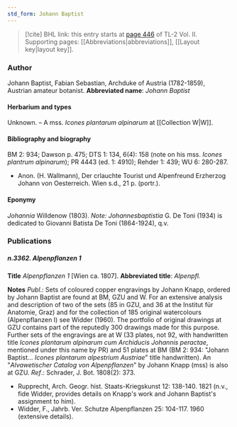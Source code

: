 ```yaml
---
std_form: Johann Baptist
---
```


> [!cite] BHL link: this entry starts at [page 446](https://www.biodiversitylibrary.org/page/33068688) of TL-2 Vol. II.
> Supporting pages: [[Abbreviations|abbreviations]], [[Layout key|layout key]].

### Author

Johann Baptist, Fabian Sebastian, Archduke of Austria (1782-1859), Austrian amateur botanist. 
**Abbreviated name**: *Johann Baptist*

#### Herbarium and types

Unknown. – A mss. *Icones plantarum alpinarum* at [[Collection W|W]].

#### Bibliography and biography

BM 2: 934; Dawson p. 475; DTS 1: 134, 6(4): 158 (note on his mss. *Icones plantrum alpinarum*); PR 4443 (ed. 1: 4910); Rehder 1: 439; WU 6: 280-287.
- Anon. (H. Wallmann), Der crlauchte Tourist und Alpenfreund Erzherzog Johann von Oesterreich. Wien s.d., 21 p. (portr.).

#### Eponymy

*Johannia* Willdenow (1803). *Note: Johannesbaptistia* G. De Toni (1934) is dedicated to Giovanni Batista De Toni (1864-1924), q.v.

### Publications

##### n.3362. Alpenpflanzen 1

**Title**
*Alpenpflanzen 1* \[Wien ca. 1807\].
**Abbreviated title**: *Alpenpfl.*

**Notes**
*Publ*.: Sets of coloured copper engravings by Johann Knapp, ordered by Johann Baptist are found at BM, GZU and W. For an extensive analysis and description of two of the sets (85 in GZU, and 36 at the Institut für Anatomie, Graz) and for the collection of 185 original watercolours (Alpenpflanzen I) see Widder (1960). The portfolio of original drawings at GZU contains part of the reputedly 300 drawings made for this purpose. Further sets of the engravings are at W (33 plates, not 92, with handwritten title *Icones plantarum alpinarum cum Archiducis Johannis peractae*, mentioned under this name by PR) and 51 plates at BM (BM 2: 934: "Johann Baptist... *Icones plantarum alpestrium Austriae*" title handwritten). An "*Alvawetischer Catalog von Alpenpflanzen*" by Johann Knapp (mss) is also at GZU.
*Ref*.: Schrader, J. Bot. 1808(2): 373.
- Rupprecht, Arch. Geogr. hist. Staats-Kriegskunst 12: 138-140. 1821 (n.v., fide Widder, provides details on Knapp's work and Johann Baptist's assignment to him).
- Widder, F., Jahrb. Ver. Schutze Alpenpflanzen 25: 104-117. 1960 (extensive details).

